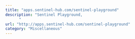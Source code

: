 ```yaml
---
title: "apps.sentinel-hub.com/sentinel-playground"
description: "Sentinel Playground,
      "
url: "http://apps.sentinel-hub.com/sentinel-playground"
category: "Miscellaneous"
---
```

